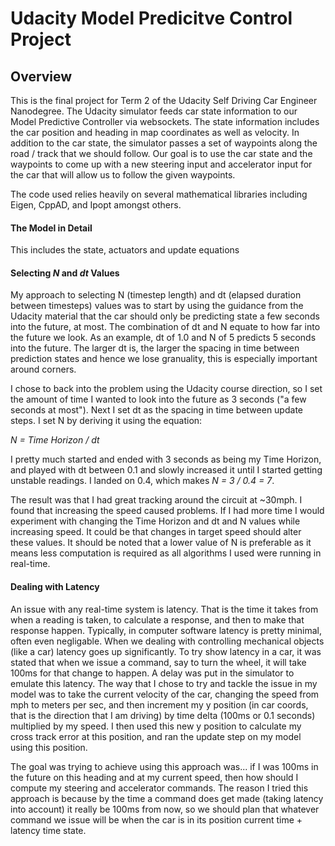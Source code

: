 # Udacity Model Predicitve Control Project

## Overview

This is the final project for Term 2 of the Udacity Self Driving Car Engineer Nanodegree. The Udacity simulator feeds car state information to our Model Predictive Controller via websockets. The state information includes the car position and heading in map coordinates as well as velocity. In addition to the car state, the simulator passes a set of waypoints along the road / track that we should follow. Our goal is to use the car state and the waypoints to come up with a new steering input and accelerator input for the car that will allow us to follow the given waypoints.

The code used relies heavily on several mathematical libraries including Eigen, CppAD, and Ipopt amongst others.

#### The Model in Detail

This includes the state, actuators and update equations

#### Selecting *N* and *dt* Values

My approach to selecting N (timestep length) and dt (elapsed duration between timesteps) values was to start by using the guidance from the Udacity material that the car should only be predicting state a few seconds into the future, at most. The combination of dt and N equate to how far into the future we look. As an example, dt of 1.0 and N of 5 predicts 5 seconds into the future. The larger dt is, the larger the spacing in time between prediction states and hence we lose granuality, this is especially important around corners. 

I chose to back into the problem using the Udacity course direction, so I set the amount of time I wanted to look into the future as 3 seconds ("a few seconds at most"). Next I set dt as the spacing in time between update steps. I set N by deriving it using the equation:

*N = Time Horizon / dt*

I pretty much started and ended with 3 seconds as being my Time Horizon, and played with dt between 0.1 and slowly increased it until I started getting unstable readings. I landed on 0.4, which makes *N = 3 / 0.4 = 7*.

The result was that I had great tracking around the circuit at ~30mph. I found that increasing the speed caused problems. If I had more time I would experiment with changing the Time Horizon and dt and N values while increasing speed. It could be that changes in target speed should alter these values. It should be noted that a lower value of N is preferable as it means less computation is required as all algorithms I used were running in real-time.

#### Dealing with Latency

An issue with any real-time system is latency. That is the time it takes from when a reading is taken, to calculate a response, and then to make that response happen. Typically, in computer software latency is pretty minimal, often even negligable. When we dealing with controlling mechanical objects (like a car) latency goes up significantly. To try show latency in a car, it was stated that when we issue a command, say to turn the wheel, it will take 100ms for that change to happen. A delay was put in the simulator to emulate this latency. The way that I chose to try and tackle the issue in my model was to take the current velocity of the car, changing the speed from mph to meters per sec, and then increment my y position (in car coords, that is the direction that I am driving) by time delta (100ms or 0.1 seconds) multiplied by my speed. I then used this new y position to calculate my cross track error at this position, and ran the update step on my model using this position. 

The goal was trying to achieve using this approach was... if I was 100ms in the future on this heading and at my current speed, then how should I compute my steering and accelerator commands. The reason I tried this approach is because by the time a command does get made (taking latency into account) it really be 100ms from now, so we should plan that whatever command we issue will be when the car is in its position current time + latency time state.